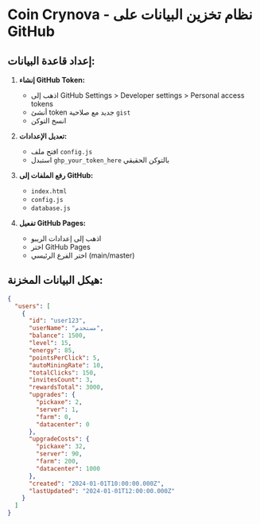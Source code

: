 # Coin Crynova - نظام تخزين البيانات على GitHub

## إعداد قاعدة البيانات:

1. **إنشاء GitHub Token:**
   - اذهب إلى GitHub Settings > Developer settings > Personal access tokens
   - أنشئ token جديد مع صلاحية `gist`
   - انسخ التوكن

2. **تعديل الإعدادات:**
   - افتح ملف `config.js`
   - استبدل `ghp_your_token_here` بالتوكن الحقيقي

3. **رفع الملفات إلى GitHub:**
   - `index.html`
   - `config.js`
   - `database.js`

4. **تفعيل GitHub Pages:**
   - اذهب إلى إعدادات الريبو
   - اختر GitHub Pages
   - اختر الفرع الرئيسي (main/master)

## هيكل البيانات المخزنة:

```json
{
  "users": [
    {
      "id": "user123",
      "userName": "مستخدم",
      "balance": 1500,
      "level": 15,
      "energy": 85,
      "pointsPerClick": 5,
      "autoMiningRate": 10,
      "totalClicks": 150,
      "invitesCount": 3,
      "rewardsTotal": 3000,
      "upgrades": {
        "pickaxe": 2,
        "server": 1,
        "farm": 0,
        "datacenter": 0
      },
      "upgradeCosts": {
        "pickaxe": 32,
        "server": 90,
        "farm": 200,
        "datacenter": 1000
      },
      "created": "2024-01-01T10:00:00.000Z",
      "lastUpdated": "2024-01-01T12:00:00.000Z"
    }
  ]
}
